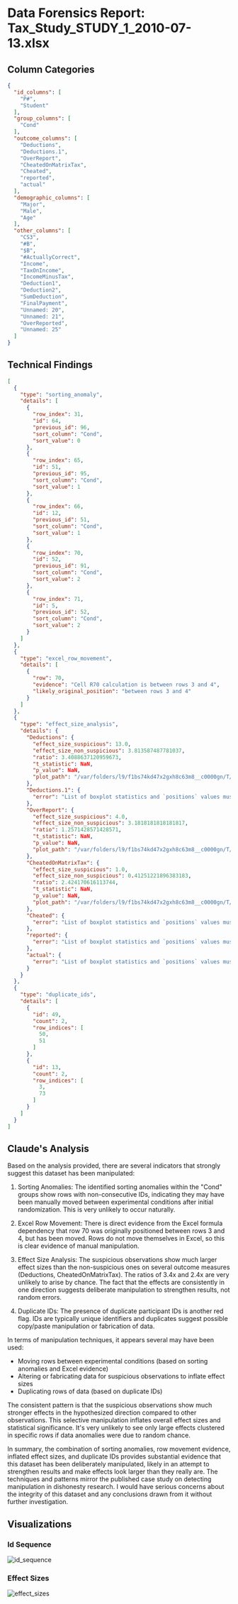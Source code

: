 # Data Forensics Report: Tax_Study_STUDY_1_2010-07-13.xlsx

## Column Categories
```json
{
  "id_columns": [
    "P#",
    "Student"
  ],
  "group_columns": [
    "Cond"
  ],
  "outcome_columns": [
    "Deductions",
    "Deductions.1",
    "OverReport",
    "CheatedOnMatrixTax",
    "Cheated",
    "reported",
    "actual"
  ],
  "demographic_columns": [
    "Major",
    "Male",
    "Age"
  ],
  "other_columns": [
    "CS3",
    "#B",
    "$B",
    "#ActuallyCorrect",
    "Income",
    "TaxOnIncome",
    "IncomeMinusTax",
    "Deduction1",
    "Deduction2",
    "SumDeduction",
    "FinalPayment",
    "Unnamed: 20",
    "Unnamed: 21",
    "OverReported",
    "Unnamed: 25"
  ]
}
```

## Technical Findings
```json
[
  {
    "type": "sorting_anomaly",
    "details": [
      {
        "row_index": 31,
        "id": 64,
        "previous_id": 96,
        "sort_column": "Cond",
        "sort_value": 0
      },
      {
        "row_index": 65,
        "id": 51,
        "previous_id": 95,
        "sort_column": "Cond",
        "sort_value": 1
      },
      {
        "row_index": 66,
        "id": 12,
        "previous_id": 51,
        "sort_column": "Cond",
        "sort_value": 1
      },
      {
        "row_index": 70,
        "id": 52,
        "previous_id": 91,
        "sort_column": "Cond",
        "sort_value": 2
      },
      {
        "row_index": 71,
        "id": 5,
        "previous_id": 52,
        "sort_column": "Cond",
        "sort_value": 2
      }
    ]
  },
  {
    "type": "excel_row_movement",
    "details": [
      {
        "row": 70,
        "evidence": "Cell R70 calculation is between rows 3 and 4",
        "likely_original_position": "between rows 3 and 4"
      }
    ]
  },
  {
    "type": "effect_size_analysis",
    "details": {
      "Deductions": {
        "effect_size_suspicious": 13.0,
        "effect_size_non_suspicious": 3.813587487781037,
        "ratio": 3.4088637120959673,
        "t_statistic": NaN,
        "p_value": NaN,
        "plot_path": "/var/folders/l9/f1bs74kd47x2gxh8c63m8__c0000gn/T/tmpl08g3kqn.png"
      },
      "Deductions.1": {
        "error": "List of boxplot statistics and `positions` values must have same the length"
      },
      "OverReport": {
        "effect_size_suspicious": 4.0,
        "effect_size_non_suspicious": 3.1818181818181817,
        "ratio": 1.2571428571428571,
        "t_statistic": NaN,
        "p_value": NaN,
        "plot_path": "/var/folders/l9/f1bs74kd47x2gxh8c63m8__c0000gn/T/tmpm00pzaum.png"
      },
      "CheatedOnMatrixTax": {
        "effect_size_suspicious": 1.0,
        "effect_size_non_suspicious": 0.41251221896383183,
        "ratio": 2.424170616113744,
        "t_statistic": NaN,
        "p_value": NaN,
        "plot_path": "/var/folders/l9/f1bs74kd47x2gxh8c63m8__c0000gn/T/tmplv1lsbc_.png"
      },
      "Cheated": {
        "error": "List of boxplot statistics and `positions` values must have same the length"
      },
      "reported": {
        "error": "List of boxplot statistics and `positions` values must have same the length"
      },
      "actual": {
        "error": "List of boxplot statistics and `positions` values must have same the length"
      }
    }
  },
  {
    "type": "duplicate_ids",
    "details": [
      {
        "id": 49,
        "count": 2,
        "row_indices": [
          50,
          51
        ]
      },
      {
        "id": 13,
        "count": 2,
        "row_indices": [
          3,
          73
        ]
      }
    ]
  }
]
```

## Claude's Analysis
Based on the analysis provided, there are several indicators that strongly suggest this dataset has been manipulated:

1. Sorting Anomalies: The identified sorting anomalies within the "Cond" groups show rows with non-consecutive IDs, indicating they may have been manually moved between experimental conditions after initial randomization. This is very unlikely to occur naturally.

2. Excel Row Movement: There is direct evidence from the Excel formula dependency that row 70 was originally positioned between rows 3 and 4, but has been moved. Rows do not move themselves in Excel, so this is clear evidence of manual manipulation.

3. Effect Size Analysis: The suspicious observations show much larger effect sizes than the non-suspicious ones on several outcome measures (Deductions, CheatedOnMatrixTax). The ratios of 3.4x and 2.4x are very unlikely to arise by chance. The fact that the effects are consistently in one direction suggests deliberate manipulation to strengthen results, not random errors.

4. Duplicate IDs: The presence of duplicate participant IDs is another red flag. IDs are typically unique identifiers and duplicates suggest possible copy/paste manipulation or fabrication of data.

In terms of manipulation techniques, it appears several may have been used:
- Moving rows between experimental conditions (based on sorting anomalies and Excel evidence)
- Altering or fabricating data for suspicious observations to inflate effect sizes 
- Duplicating rows of data (based on duplicate IDs)

The consistent pattern is that the suspicious observations show much stronger effects in the hypothesized direction compared to other observations. This selective manipulation inflates overall effect sizes and statistical significance. It's very unlikely to see only large effects clustered in specific rows if data anomalies were due to random chance.

In summary, the combination of sorting anomalies, row movement evidence, inflated effect sizes, and duplicate IDs provides substantial evidence that this dataset has been deliberately manipulated, likely in an attempt to strengthen results and make effects look larger than they really are. The techniques and patterns mirror the published case study on detecting manipulation in dishonesty research. I would have serious concerns about the integrity of this dataset and any conclusions drawn from it without further investigation.

## Visualizations

### Id Sequence
![id_sequence](id_sequence.png)

### Effect Sizes
![effect_sizes](effect_sizes.png)


